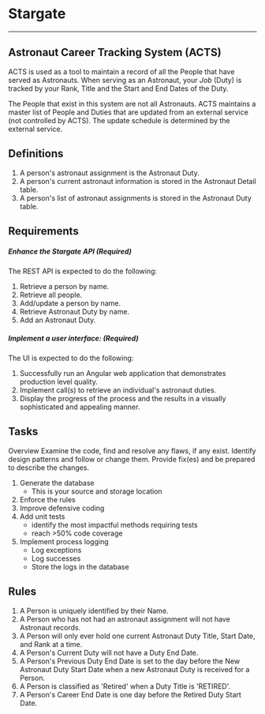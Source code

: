 ﻿<!--v003-->
# Stargate

***

## Astronaut Career Tracking System (ACTS)

ACTS is used as a tool to maintain a record of all the People that have served as Astronauts. When serving as an Astronaut, your *Job* (Duty) is tracked by your Rank, Title and the Start and End Dates of the Duty.

The People that exist in this system are not all Astronauts. ACTS maintains a master list of People and Duties that are updated from an external service (not controlled by ACTS). The update schedule is determined by the external service.

## Definitions

1. A person's astronaut assignment is the Astronaut Duty.
1. A person's current astronaut information is stored in the Astronaut Detail table.
1. A person's list of astronaut assignments is stored in the Astronaut Duty table.

## Requirements

##### Enhance the Stargate API (Required)

The REST API is expected to do the following:

1. Retrieve a person by name. 
1. Retrieve all people. 
1. Add/update a person by name. 
1. Retrieve Astronaut Duty by name. 
1. Add an Astronaut Duty. 

##### Implement a user interface: (Required)

The UI is expected to do the following:

1. Successfully run an Angular web application that demonstrates production level quality.
1. Implement call(s) to retrieve an individual's astronaut duties.
1. Display the progress of the process and the results in a visually sophisticated and appealing manner.

## Tasks

Overview
Examine the code, find and resolve any flaws, if any exist. Identify design patterns and follow or change them. Provide fix(es) and be prepared to describe the changes.

1. Generate the database
   * This is your source and storage location
1. Enforce the rules
1. Improve defensive coding
1. Add unit tests
   * identify the most impactful methods requiring tests
   * reach >50% code coverage
1. Implement process logging
   * Log exceptions
   * Log successes
   * Store the logs in the database

## Rules

1. A Person is uniquely identified by their Name. 
1. A Person who has not had an astronaut assignment will not have Astronaut records.            
1. A Person will only ever hold one current Astronaut Duty Title, Start Date, and Rank at a time. 
1. A Person's Current Duty will not have a Duty End Date. 
1. A Person's Previous Duty End Date is set to the day before the New Astronaut Duty Start Date when a new Astronaut Duty is received for a Person. 
1. A Person is classified as 'Retired' when a Duty Title is 'RETIRED'. 
1. A Person's Career End Date is one day before the Retired Duty Start Date. 